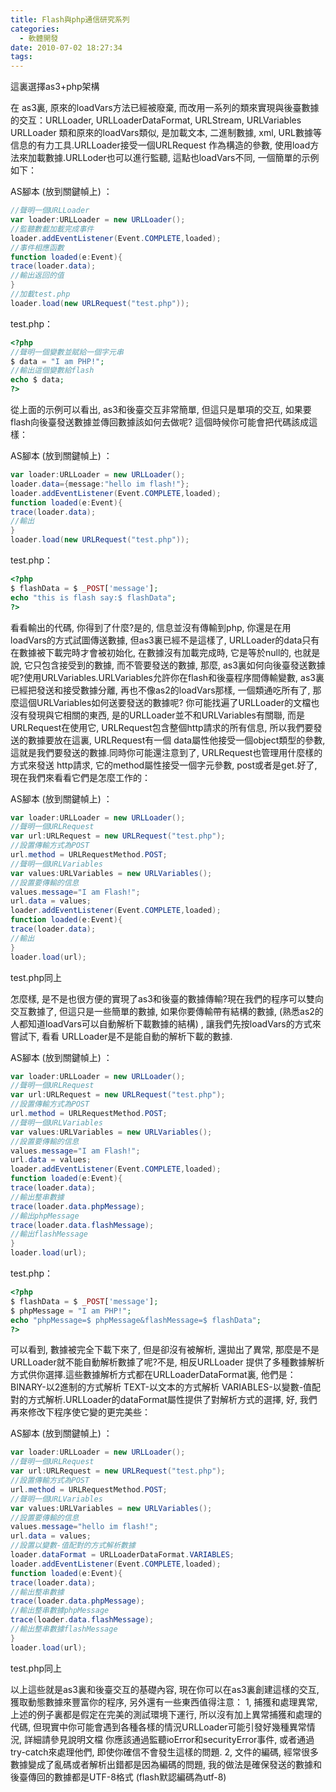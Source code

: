 ```yaml
---
title: Flash與php通信研究系列
categories:
  - 軟體開發
date: 2010-07-02 18:27:34
tags:
---
```


這裏選擇as3+php架構

在 as3裏, 原來的loadVars方法已經被廢棄, 而改用一系列的類來實現與後臺數據的交互：URLLoader, URLLoaderDataFormat, URLStream, URLVariables
URLLoader 類和原來的loadVars類似, 是加載文本, 二進制數據, xml, URL數據等信息的有力工具.URLLoader接受一個URLRequest 作為構造的參數, 使用load方法來加載數據.URLLoder也可以進行監聽, 這點也loadVars不同, 一個簡單的示例如下：

<!--more-->

AS腳本 (放到關鍵幀上) ：

```actionscript
//聲明一個URLLoader
var loader:URLLoader = new URLLoader();
//監聽數載加載完成事件
loader.addEventListener(Event.COMPLETE,loaded);
//事件相應函數
function loaded(e:Event){
trace(loader.data);
//輸出返回的值
}
//加載test.php
loader.load(new URLRequest("test.php"));
```

test.php：

```php
<?php
//聲明一個變數並賦給一個字元串
$ data = "I am PHP!";
//輸出這個變數給flash
echo $ data;
?>
```

從上面的示例可以看出, as3和後臺交互非常簡單, 但這只是單項的交互, 如果要flash向後臺發送數據並傳回數據該如何去做呢?
這個時候你可能會把代碼該成這樣：

AS腳本 (放到關鍵幀上) ：

```actionscript
var loader:URLLoader = new URLLoader();
loader.data={message:"hello im flash!"};
loader.addEventListener(Event.COMPLETE,loaded);
function loaded(e:Event){
trace(loader.data);
//輸出
}
loader.load(new URLRequest("test.php"));
```

test.php：

```php
<?php
$ flashData = $ _POST['message'];
echo "this is flash say:$ flashData";
?>
```

看看輸出的代碼, 你得到了什麼?是的, 信息並沒有傳輸到php, 你還是在用loadVars的方式試圖傳送數據, 但as3裏已經不是這樣了, URLLoader的data只有在數據被下載完時才會被初始化, 在數據沒有加載完成時, 它是等於null的, 也就是說, 它只包含接受到的數據, 而不管要發送的數據, 那麼, as3裏如何向後臺發送數據呢?使用URLVariables.URLVariables允許你在flash和後臺程序間傳輸變數, as3裏已經把發送和接受數據分離, 再也不像as2的loadVars那樣, 一個類通吃所有了, 那麼這個URLVariables如何送要發送的數據呢?
你可能找遍了URLLoader的文檔也沒有發現與它相關的東西, 是的URLLoader並不和URLVariables有關聯, 而是 URLRequest在使用它, URLRequest包含整個http請求的所有信息, 所以我們要發送的數據要放在這裏, URLRequest有一個 data屬性他接受一個object類型的參數, 這就是我們要發送的數據.同時你可能還注意到了, URLRequest也管理用什麼樣的方式來發送 http請求, 它的method屬性接受一個字元參數, post或者是get.好了, 現在我們來看看它們是怎麼工作的：

AS腳本 (放到關鍵幀上) ：

```actionscript
var loader:URLLoader = new URLLoader();
//聲明一個URLRequest
var url:URLRequest = new URLRequest("test.php");
//設置傳輸方式為POST
url.method = URLRequestMethod.POST;
//聲明一個URLVariables
var values:URLVariables = new URLVariables();
//設置要傳輸的信息
values.message="I am Flash!";
url.data = values;
loader.addEventListener(Event.COMPLETE,loaded);
function loaded(e:Event){
trace(loader.data);
//輸出
}
loader.load(url);
```

test.php同上

怎麼樣, 是不是也很方便的實現了as3和後臺的數據傳輸?現在我們的程序可以雙向交互數據了, 但這只是一些簡單的數據, 如果你要傳輸帶有結構的數據,  (熟悉as2的人都知道loadVars可以自動解析下載數據的結構) , 讓我們先按loadVars的方式來嘗試下, 看看 URLLoader是不是能自動的解析下載的數據.

AS腳本 (放到關鍵幀上) ：

```actionscript
var loader:URLLoader = new URLLoader();
//聲明一個URLRequest
var url:URLRequest = new URLRequest("test.php");
//設置傳輸方式為POST
url.method = URLRequestMethod.POST;
//聲明一個URLVariables
var values:URLVariables = new URLVariables();
//設置要傳輸的信息
values.message="I am Flash!";
url.data = values;
loader.addEventListener(Event.COMPLETE,loaded);
function loaded(e:Event){
trace(loader.data);
//輸出整串數據
trace(loader.data.phpMessage);
//輸出phpMessage
trace(loader.data.flashMessage);
//輸出flashMessage
}
loader.load(url);
```

test.php：

```php
<?php
$ flashData = $ _POST['message'];
$ phpMessage = "I am PHP!";
echo "phpMessage=$ phpMessage&flashMessage=$ flashData";
?>
```

可以看到, 數據被完全下載下來了, 但是卻沒有被解析, 還拋出了異常, 那麼是不是 URLLoader就不能自動解析數據了呢?不是, 相反URLLoader 提供了多種數據解析方式供你選擇.這些數據解析方式都在URLLoaderDataFormat裏, 他們是：BINARY-以2進制的方式解析 TEXT-以文本的方式解析 VARIABLES-以變數-值配對的方式解析.URLLoader的dataFormat屬性提供了對解析方式的選擇, 好, 我們再來修改下程序使它變的更完美些：

AS腳本 (放到關鍵幀上) ：

```actionscript
var loader:URLLoader = new URLLoader();
//聲明一個URLRequest
var url:URLRequest = new URLRequest("test.php");
//設置傳輸方式為POST
url.method = URLRequestMethod.POST;
//聲明一個URLVariables
var values:URLVariables = new URLVariables();
//設置要傳輸的信息
values.message="hello im flash!";
url.data = values;
//設置以變數-值配對的方式解析數據
loader.dataFormat = URLLoaderDataFormat.VARIABLES;
loader.addEventListener(Event.COMPLETE,loaded);
function loaded(e:Event){
trace(loader.data);
//輸出整串數據
trace(loader.data.phpMessage);
//輸出整串數據phpMessage
trace(loader.data.flashMessage);
//輸出整串數據flashMessage
}
loader.load(url);
```

test.php同上

以上這些就是as3裏和後臺交互的基礎內容, 現在你可以在as3裏創建這樣的交互, 獲取動態數據來豐富你的程序, 另外還有一些東西值得注意：
1, 捕獲和處理異常, 上述的例子裏都是假定在完美的測試環境下運行, 所以沒有加上異常捕獲和處理的代碼, 但現實中你可能會遇到各種各樣的情況URLLoader可能引發好幾種異常情況, 詳細請參見說明文檔
你應該通過監聽ioError和securityError事件, 或者通過try-catch來處理他們, 即使你確信不會發生這樣的問題.
2, 文件的編碼, 經常很多數據變成了亂碼或者解析出錯都是因為編碼的問題, 我的做法是確保發送的數據和後臺傳回的數據都是UTF-8格式 (flash默認編碼為utf-8)
